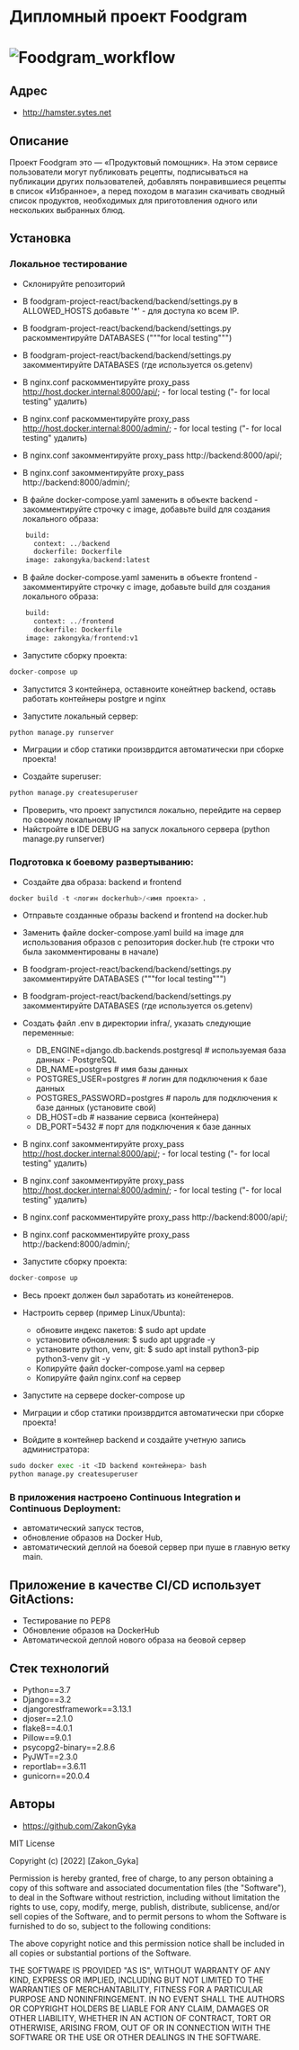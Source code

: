 # Дипломный проект Foodgram

# ![Foodgram_workflow](https://github.com/zakongyka/foodgram-project-react/actions/workflows/Foodgram_workflow.yml/badge.svg)

## Адрес

- http://hamster.sytes.net

## Описание

Проект Foodgram это — «Продуктовый помощник». На этом сервисе пользователи могут публиковать рецепты, подписываться на публикации других пользователей, добавлять понравившиеся рецепты в список «Избранное», а перед походом в магазин скачивать сводный список продуктов, необходимых для приготовления одного или нескольких выбранных блюд.

 ## Установка
 ### Локальное тестирование
- Склонируйте репозиторий

- В foodgram-project-react/backend/backend/settings.py в ALLOWED_HOSTS добавьте '*' - для доступа ко всем IP.
- В foodgram-project-react/backend/backend/settings.py раскомментируйте DATABASES ("""for local testing""")
- В foodgram-project-react/backend/backend/settings.py закомментируйте DATABASES (где используется os.getenv)

- В nginx.conf раскомментируйте proxy_pass http://host.docker.internal:8000/api/; - for local testing ("- for local testing" удалить)
- В nginx.conf раскомментируйте proxy_pass http://host.docker.internal:8000/admin/; - for local testing ("- for local testing" удалить)
- В nginx.conf закомментируйте proxy_pass http://backend:8000/api/;
- В nginx.conf закомментируйте proxy_pass http://backend:8000/admin/;

- В файле docker-compose.yaml заменить в объекте backend - закомментируйте строчку с image, добавьте build для создания локального образа:
```Python
    build:
      context: ../backend
      dockerfile: Dockerfile
    image: zakongyka/backend:latest 
```
- В файле docker-compose.yaml заменить в объекте frontend - закомментируйте строчку с image, добавьте build для создания локального образа:
```Python
    build:
      context: ../frontend
      dockerfile: Dockerfile
    image: zakongyka/frontend:v1
```

- Запустите сборку проекта:
```Python
docker-compose up
```

- Запустится 3 контейнера, оставноите конейтнер backend, оставь работать контейнеры postgre и nginx

- Запустите локальный сервер:
```Python
python manage.py runserver
```

- Миграции и сбор статики произврдится автоматически при сборке проекта!

- Создайте superuser:
```Python
python manage.py createsuperuser
```

- Проверить, что проект запустился локально, перейдите на сервер по своему локальному IP
- Найстройте в IDE DEBUG на запуск локального сервера (python manage.py runserver)

### Подготовка к боевому развертыванию:

- Создайте два образа: backend и frontend
```Python
docker build -t <логин dockerhub>/<имя проекта> .
```

- Отправьте созданные образы backend и frontend на docker.hub

- Заменить файле docker-compose.yaml build на image для использования образов с репозитория docker.hub (те строки что была закомментированы в начале)

- В foodgram-project-react/backend/backend/settings.py закомментируйте DATABASES ("""for local testing""")
- В foodgram-project-react/backend/backend/settings.py закомментируйте DATABASES (где используется os.getenv)

- Создать файл .env в директории infra/, указать следующие переменные:
  - DB_ENGINE=django.db.backends.postgresql # используемая база данных - PostgreSQL
  - DB_NAME=postgres # имя базы данных
  - POSTGRES_USER=postgres # логин для подключения к базе данных
  - POSTGRES_PASSWORD=postgres # пароль для подключения к базе данных (установите свой)
  - DB_HOST=db # название сервиса (контейнера)
  - DB_PORT=5432 # порт для подключения к базе данных
  
- В nginx.conf закомментируйте proxy_pass http://host.docker.internal:8000/api/; - for local testing ("- for local testing" удалить)
- В nginx.conf закомментируйте proxy_pass http://host.docker.internal:8000/admin/; - for local testing ("- for local testing" удалить)
- В nginx.conf раскомментируйте proxy_pass http://backend:8000/api/;
- В nginx.conf раскомментируйте proxy_pass http://backend:8000/admin/;

- Запустите сборку проекта:
```Python
docker-compose up
```

- Весь проект должен был заработать из конейтенеров.

- Настроить сервер (пример Linux/Ubunta):
  - обновите индекс пакетов: $ sudo apt update 
  - установите обновления: $ sudo apt upgrade -y
  - установите python, venv, git: $ sudo apt install python3-pip python3-venv git -y
  - Копируйте файл docker-compose.yaml на сервер
  - Копируйте файл nginx.conf на сервер
  
- Запустите на сервере docker-compose up

- Миграции и сбор статики произврдится автоматически при сборке проекта!

- Войдите в контейнер backend и создайте учетную запись администратора:
```Python
sudo docker exec -it <ID backend контейнера> bash
python manage.py createsuperuser
```
### В приложения настроено Continuous Integration и Continuous Deployment:
- автоматический запуск тестов,
- обновление образов на Docker Hub,
- автоматический деплой на боевой сервер при пуше в главную ветку main.

## Приложение в качестве CI/CD использует GitActions:
- Тестирование по PEP8
- Обновление образов на DockerHub
- Автоматической деплой нового образа на беовой сервер

## Стек технологий

- Python==3.7
- Django==3.2
- djangorestframework==3.13.1
- djoser==2.1.0
- flake8==4.0.1
- Pillow==9.0.1
- psycopg2-binary==2.8.6
- PyJWT==2.3.0
- reportlab==3.6.11
- gunicorn==20.0.4

## Авторы

- https://github.com/ZakonGyka

MIT License

Copyright (c) [2022] [Zakon_Gyka]

Permission is hereby granted, free of charge, to any person obtaining a copy
of this software and associated documentation files (the "Software"), to deal
in the Software without restriction, including without limitation the rights
to use, copy, modify, merge, publish, distribute, sublicense, and/or sell
copies of the Software, and to permit persons to whom the Software is
furnished to do so, subject to the following conditions:

The above copyright notice and this permission notice shall be included in all
copies or substantial portions of the Software.

THE SOFTWARE IS PROVIDED "AS IS", WITHOUT WARRANTY OF ANY KIND, EXPRESS OR
IMPLIED, INCLUDING BUT NOT LIMITED TO THE WARRANTIES OF MERCHANTABILITY,
FITNESS FOR A PARTICULAR PURPOSE AND NONINFRINGEMENT. IN NO EVENT SHALL THE
AUTHORS OR COPYRIGHT HOLDERS BE LIABLE FOR ANY CLAIM, DAMAGES OR OTHER
LIABILITY, WHETHER IN AN ACTION OF CONTRACT, TORT OR OTHERWISE, ARISING FROM,
OUT OF OR IN CONNECTION WITH THE SOFTWARE OR THE USE OR OTHER DEALINGS IN THE
SOFTWARE.

